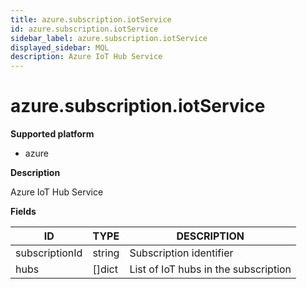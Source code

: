 ```yaml
---
title: azure.subscription.iotService
id: azure.subscription.iotService
sidebar_label: azure.subscription.iotService
displayed_sidebar: MQL
description: Azure IoT Hub Service
---
```


# azure.subscription.iotService

**Supported platform**

- azure

**Description**

Azure IoT Hub Service

**Fields**

| ID             | TYPE           | DESCRIPTION                          |
| -------------- | -------------- | ------------------------------------ |
| subscriptionId | string         | Subscription identifier              |
| hubs           | &#91;&#93;dict | List of IoT hubs in the subscription |
